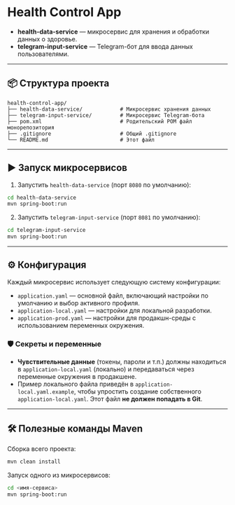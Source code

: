 # Health Control App

- **health-data-service** — микросервис для хранения и обработки данных о здоровье.
- **telegram-input-service** — Telegram-бот для ввода данных пользователями.

---

## 📦 Структура проекта

```
health-control-app/
├── health-data-service/            # Микросервис хранения данных
├── telegram-input-service/         # Микросервис Telegram-бота
├── pom.xml                         # Родительский POM файл монорепозитория
├── .gitignore                      # Общий .gitignore
└── README.md                       # Этот файл
```

---

## ▶️ Запуск микросервисов

1. Запустить `health-data-service` (порт `8080` по умолчанию):

```bash
cd health-data-service
mvn spring-boot:run
```

2. Запустить `telegram-input-service` (порт `8081` по умолчанию):

```bash
cd telegram-input-service
mvn spring-boot:run
```

---

## ⚙️ Конфигурация

Каждый микросервис использует следующую систему конфигурации:

- `application.yaml` — основной файл, включающий настройки по умолчанию и выбор активного профиля.
- `application-local.yaml` — настройки для локальной разработки.
- `application-prod.yaml` — настройки для продакшн-среды с использованием переменных окружения.

### 🛡️ Секреты и переменные

- **Чувствительные данные** (токены, пароли и т.п.) должны находиться в `application-local.yaml` (локально) и передаваться через переменные окружения в продакшене.
- Пример локального файла приведён в `application-local.yaml.example`, чтобы упростить создание собственного `application-local.yaml`. Этот файл **не должен попадать в Git**.

---

## 🛠 Полезные команды Maven

Сборка всего проекта:

```bash
mvn clean install
```

Запуск одного из микросервисов:

```bash
cd <имя-сервиса>
mvn spring-boot:run
```